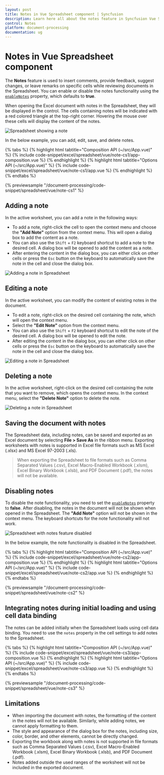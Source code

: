 ```yaml
---
layout: post
title: Notes in Vue Spreadsheet component | Syncfusion
description: Learn here all about the notes feature in Syncfusion Vue Spreadsheet component of Syncfusion Essential JS 2 and more.
control: Notes
platform: document-processing
documentation: ug
---
```


# Notes in Vue Spreadsheet component

The **Notes** feature is used to insert comments, provide feedback, suggest changes, or leave remarks on specific cells while reviewing documents in the Spreadsheet. You can enable or disable the notes functionality using the [`enableNotes`](https://ej2.syncfusion.com/vue/documentation/api/spreadsheet/#enablenotes) property, which defaults to **true**.

When opening the Excel document with notes in the Spreadsheet, they will be displayed in the control. The cells containing notes will be indicated with a red colored triangle at the top-right corner. Hovering the mouse over these cells will display the content of the notes.

![Spreadsheet showing a note](./images/spreadsheet_show_note.png)

In the below example, you can add, edit, save, and delete notes.

{% tabs %}
{% highlight html tabtitle="Composition API (~/src/App.vue)" %}
{% include code-snippet/excel/spreadsheet/vue/note-cs1/app-composition.vue %}
{% endhighlight %}
{% highlight html tabtitle="Options API (~/src/App.vue)" %}
{% include code-snippet/excel/spreadsheet/vue/note-cs1/app.vue %}
{% endhighlight %}
{% endtabs %}
        
{% previewsample "/document-processing/code-snippet/spreadsheet/vue/note-cs1" %}

## Adding a note

In the active worksheet, you can add a note in the following ways:

* To add a note, right-click the cell to open the context menu and choose the **"Add Note"** option from the context menu. This will open a dialog box to add the content as a note.
* You can also use the `Shift` + `F2` keyboard shortcut to add a note to the desired cell. A dialog box will be opened to add the content as a note.
* After entering the content in the dialog box, you can either click on other cells or press the `Esc` button on the keyboard to automatically save the note in the cell and close the dialog box.

![Adding a note in Spreadsheet](./images/spreadsheet_add_note.gif)

## Editing a note

In the active worksheet, you can modify the content of existing notes in the document.

* To edit a note, right-click on the desired cell containing the note, which will open the context menu.
* Select the **"Edit Note"** option from the context menu.
* You can also use the `Shift` + `F2` keyboard shortcut to edit the note of the desired cell. A dialog box will be opened to edit the note.
* After editing the content in the dialog box, you can either click on other cells or press the `Esc` button on the keyboard to automatically save the note in the cell and close the dialog box.

![Editing a note in Spreadsheet](./images/spreadsheet_edit_note.gif)

## Deleting a note

In the active worksheet, right-click on the desired cell containing the note that you want to remove, which opens the context menu. In the context menu, select the **"Delete Note"** option to delete the note.

![Deleting a note in Spreadsheet](./images/spreadsheet_delete_note.gif)

## Saving the document with notes

The Spreadsheet data, including notes, can be saved and exported as an Excel document by selecting **File > Save As** in the ribbon menu. Exporting worksheets with notes is supported in Excel file formats such as MS Excel (.xlsx) and MS Excel 97-2003 (.xls).

> When exporting the Spreadsheet to file formats such as Comma Separated Values (.csv), Excel Macro-Enabled Workbook (.xlsm), Excel Binary Workbook (.xlsb), and PDF Document (.pdf), the notes will not be available.

## Disabling notes

To disable the note functionality, you need to set the [`enableNotes`](https://ej2.syncfusion.com/vue/documentation/api/spreadsheet/#enablenotes) property to **false**. After disabling, the notes in the document will not be shown when opened in the Spreadsheet. The **"Add Note"** option will not be shown in the context menu. The keyboard shortcuts for the note functionality will not work.

![Spreadsheet with notes feature disabled](./images/spreadsheet_notes_disable.png)

In the below example, the note functionality is disabled in the Spreadsheet.

{% tabs %}
{% highlight html tabtitle="Composition API (~/src/App.vue)" %}
{% include code-snippet/excel/spreadsheet/vue/note-cs2/app-composition.vue %}
{% endhighlight %}
{% highlight html tabtitle="Options API (~/src/App.vue)" %}
{% include code-snippet/excel/spreadsheet/vue/note-cs2/app.vue %}
{% endhighlight %}
{% endtabs %}
        
{% previewsample "/document-processing/code-snippet/spreadsheet/vue/note-cs2" %}

## Integrating notes during initial loading and using cell data binding

The notes can be added initially when the Spreadsheet loads using cell data binding. You need to use the `notes` property in the cell settings to add notes to the Spreadsheet.

{% tabs %}
{% highlight html tabtitle="Composition API (~/src/App.vue)" %}
{% include code-snippet/excel/spreadsheet/vue/note-cs3/app-composition.vue %}
{% endhighlight %}
{% highlight html tabtitle="Options API (~/src/App.vue)" %}
{% include code-snippet/excel/spreadsheet/vue/note-cs3/app.vue %}
{% endhighlight %}
{% endtabs %}
        
{% previewsample "/document-processing/code-snippet/spreadsheet/vue/note-cs3" %}

## Limitations

* When importing the document with notes, the formatting of the content in the notes will not be available. Similarly, while adding notes, we cannot apply formatting to them.
* The style and appearance of the dialog box for the notes, including size, color, border, and other elements, cannot be directly changed.
* Exporting the workbook along with notes is not supported in file formats such as Comma Separated Values (.csv), Excel Macro-Enabled Workbook (.xlsm), Excel Binary Workbook (.xlsb), and PDF Document (.pdf).
* Notes added outside the used ranges of the worksheet will not be included in the exported document.